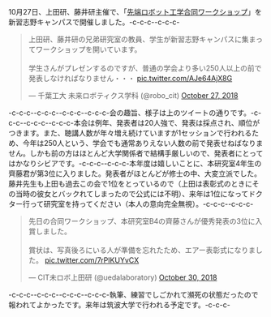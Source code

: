 10月27日、上田研、藤井研主催で、「<a href="http://www.robot.t.u-tokyo.ac.jp/workshop/#ws" rel="noopener" target="_blank">先端ロボット工学合同ワークショップ</a>」を新習志野キャンパスで開催しました。-c-c-c--c-c-c-<blockquote class="twitter-tweet" data-partner="tweetdeck"><p lang="ja" dir="ltr">上田研、藤井研の兄弟研究室の教員、学生が新習志野キャンパスに集まってワークショップを開いています。<br><br>学生さんがプレゼンするのですが、普通の学会より多い250人以上の前で発表しなければなりません・・・ <a href="https://t.co/AJe64AjX8G">pic.twitter.com/AJe64AjX8G</a></p>&mdash; 千葉工大 未来ロボティクス学科 (\@robo_cit) <a href="https://twitter.com/robo_cit/status/1056006753844776960?ref_src=twsrc%5Etfw">October 27, 2018</a></blockquote>-c-c-c-<script async src="https://platform.twitter.com/widgets.js" charset="utf-8"></script>-c-c-c--c-c-c--c-c-c-会の趣旨、様子は上のツイートの通りです。-c-c-c--c-c-c--c-c-c-本会は例年、発表者は20人強で、発表は採点され、順位がつきます。また、聴講人数が年々増え続けていますが1セッションで行われるため、今年は250人という、学会でも通常ありえない人数の前で発表せねばなりません。しかも前の方はほとんど大学関係者で結構手厳しいので、発表者にとってはかなりシビアです。-c-c-c--c-c-c-本年度は嬉しいことに、本研究室4年生の齊藤君が第3位に入りました。発表者がほとんどが修士の中、大変立派でした。藤井先生も上田も過去この会で1位をとっているので（上田は表彰式のときにその当時の彼女とバックれてしまったので公式には不明）、来年は1位になってドクター行って研究室を持ってください（本人の意向完全無視）。-c-c-c--c-c-c-<blockquote class="twitter-tweet" data-partner="tweetdeck"><p lang="ja" dir="ltr">先日の合同ワークショップ、本研究室B4の齊藤さんが優秀発表の3位に入賞しました。<br><br>賞状は、写真後ろにいる人が準備を忘れたため、エアー表彰式になりました。 <a href="https://t.co/7rPIKUYvCX">pic.twitter.com/7rPIKUYvCX</a></p>&mdash; CIT未ロボ上田研 (\@uedalaboratory) <a href="https://twitter.com/uedalaboratory/status/1057208411169841153?ref_src=twsrc%5Etfw">October 30, 2018</a></blockquote>-c-c-c-<script async src="https://platform.twitter.com/widgets.js" charset="utf-8"></script>-c-c-c--c-c-c--c-c-c-執筆、練習でしごかれて瀕死の状態だったので報われてよかったです。来年は筑波大学で行われる予定です。-c-c-c-
